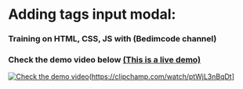 # Adding tags input modal:

### Training on HTML, CSS, JS with (Bedimcode channel)
### Check the demo video below [(This is a live demo)](https://ahmedelgaidi.github.io/adding-tags-input/)
[![Check the demo video](
https://res.cloudinary.com/dvmkzbrcs/image/upload/v1646317088/github%20photos%20and%20logos/tags__input.png)](https://clipchamp.com/watch/hOT6Vlp3l0t)(https://clipchamp.com/watch/ptWjL3nBqDt]
